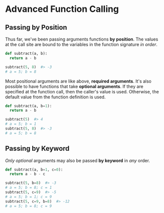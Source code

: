 # Advanced Function Calling
## Passing by Position
Thus far, we've been passing arguments functions **by position**.
The values at the call site are bound to the variables in the function signature _in order_.

```python
def subtract(a, b):
  return a - b

subtract(5, 8)  #> -3
# a = 5; b = 8
```

Most positional arguments are like above, **required arguments**.
It's also possible to have functions that take **optional arguments**.
If they are specified at the function call, then the caller's value is used.
Otherwise, the default value from the function definition is used.

```python
def subtract(a, b=1):
  return a - b

subtract(5)  #> 4
# a = 5; b = 1
subtract(5, 8)  #> -3
# a = 5; b = 8
```

## Passing by Keyword
_Only optional_ arguments may also be passed **by keyword** in _any_ order.

```python
def subtract(a, b=1, c=0):
  return a - b - c

subtract(5, b=8)  #> -3
# a = 5; b = 8; c = 1
subtract(5, c=9)  #> -5
# a = 5; b = 1; c = 9
subtract(5, c=9, b=8)  #> -12
# a = 5; b = 8; c = 9
```
